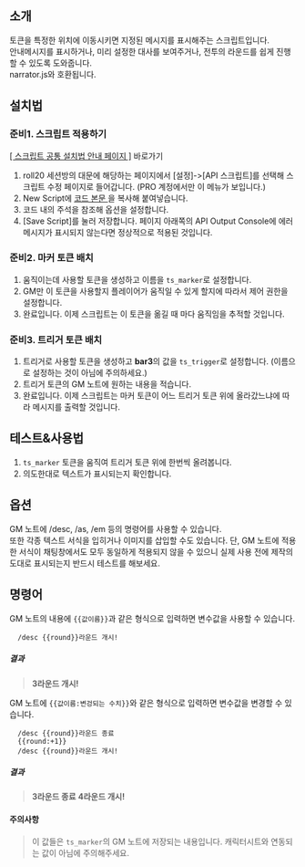 ## 소개
토큰을 특정한 위치에 이동시키면 지정된 메시지를 표시해주는 스크립트입니다.  
안내메시지를 표시하거나, 미리 설정한 대사를 보여주거나, 전투의 라운드를 쉽게 진행할 수 있도록 도와줍니다.  
narrator.js와 호환됩니다.

## 설치법
### 준비1. 스크립트 적용하기
[[ 스크립트 공통 설치법 안내 페이지 ]](https://github.com/kibkibe/roll20-api-scripts/wiki) 바로가기
1. roll20 세션방의 대문에 해당하는 페이지에서 [설정]->[API 스크립트]를 선택해 스크립트 수정 페이지로 들어갑니다. (PRO 계정에서만 이 메뉴가 보입니다.)
2. New Script에 [ 코드 본문 ](https://github.com/kibkibe/roll20-api-scripts/blob/master/token_scripter/token_scripter.js)을 복사해 붙여넣습니다.
3. 코드 내의 주석을 참조해 옵션을 설정합니다.
4. [Save Script]를 눌러 저장합니다. 페이지 아래쪽의 API Output Console에 에러 메시지가 표시되지 않는다면 정상적으로 적용된 것입니다.

### 준비2. 마커 토큰 배치
1. 움직이는데 사용할 토큰을 생성하고 이름을 `ts_marker`로 설정합니다.  
2. GM만 이 토큰을 사용할지 플레이어가 움직일 수 있게 할지에 따라서 제어 권한을 설정합니다.
3. 완료입니다. 이제 스크립트는 이 토큰을 옮길 때 마다 움직임을 추적할 것입니다.

### 준비3. 트리거 토큰 배치
1. 트리거로 사용할 토큰을 생성하고 **bar3**의 값을 `ts_trigger`로 설정합니다. (이름으로 설정하는 것이 아님에 주의하세요.)
2. 트리거 토큰의 GM 노트에 원하는 내용을 적습니다.
3. 완료입니다. 이제 스크립트는 마커 토큰이 어느 트리거 토큰 위에 올라갔느냐에 따라 메시지를 출력할 것입니다.

## 테스트&사용법
1. `ts_marker` 토큰을 움직여 트리거 토큰 위에 한번씩 올려봅니다.
2. 의도한대로 텍스트가 표시되는지 확인합니다.

## 옵션
GM 노트에 /desc, /as, /em 등의 명령어를 사용할 수 있습니다.  
또한 각종 텍스트 서식을 입히거나 이미지를 삽입할 수도 있습니다.
단, GM 노트에 적용한 서식이 채팅창에서도 모두 동일하게 적용되지 않을 수 있으니 실제 사용 전에 제작의도대로 표시되는지 반드시 테스트를 해보세요.

## 명령어
GM 노트의 내용에 `{{값이름}}`과 같은 형식으로 입력하면 변수값을 사용할 수 있습니다.

      /desc {{round}}라운드 개시!
##### 결과
> **3라운드 개시!**
      
GM 노트에 `{{값이름:변겅되는 수치}}`와 같은 형식으로 입력하면 변수값을 변경할 수 있습니다.

      /desc {{round}}라운드 종료
      {{round:+1}}
      /desc {{round}}라운드 개시!
##### 결과
> **3라운드 종료**
> **4라운드 개시!**


#### 주의사항
> 이 값들은 `ts_marker`의 GM 노트에 저장되는 내용입니다. 캐릭터시트와 연동되는 값이 아님에 주의해주세요.